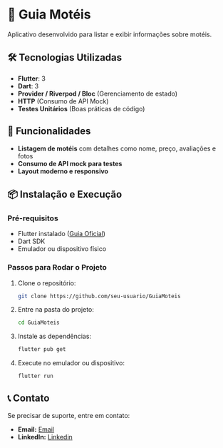 # 📱 Guia Motéis

Aplicativo desenvolvido para listar e exibir informações sobre motéis.

## 🛠️ Tecnologias Utilizadas

- **Flutter**: 3
- **Dart**: 3
- **Provider / Riverpod / Bloc** (Gerenciamento de estado)
- **HTTP** (Consumo de API Mock)
- **Testes Unitários** (Boas práticas de código)

## 🚀 Funcionalidades

- **Listagem de motéis** com detalhes como nome, preço, avaliações e fotos
- **Consumo de API mock para testes**
- **Layout moderno e responsivo**

## 📦 Instalação e Execução

### Pré-requisitos

- Flutter instalado ([Guia Oficial](https://docs.flutter.dev/get-started/install))
- Dart SDK
- Emulador ou dispositivo físico

### Passos para Rodar o Projeto

1. Clone o repositório:
   ```sh
   git clone https://github.com/seu-usuario/GuiaMoteis
   ```
2. Entre na pasta do projeto:
   ```sh
   cd GuiaMoteis
   ```
3. Instale as dependências:
   ```sh
   flutter pub get
   ```
4. Execute no emulador ou dispositivo:
   ```sh
   flutter run
   ```

## 📞 Contato

Se precisar de suporte, entre em contato:

- **Email:** [Email](christopher.ramos.miranda@gmail.com)
- **LinkedIn:** [Linkedin](https://www.linkedin.com/in/christopher-ramos-miranda-973366156/)

